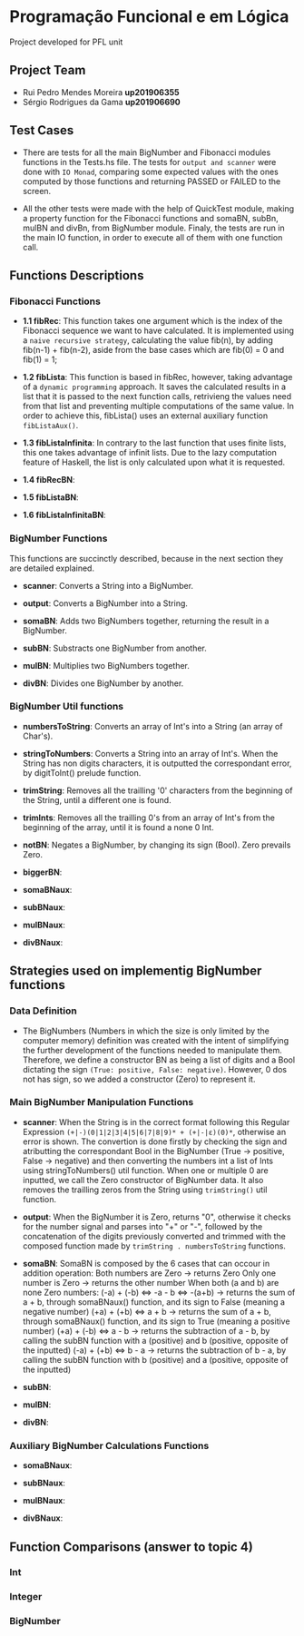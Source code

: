 # Programação Funcional e em Lógica

Project developed for PFL unit

## Project Team

* Rui Pedro Mendes Moreira **up201906355**
* Sérgio Rodrigues da Gama **up201906690**

## Test Cases

- There are tests for all the main BigNumber and Fibonacci modules functions in the Tests.hs file. The tests for `output and scanner` were done with `IO Monad`, comparing some expected values with the ones computed by those functions and returning PASSED or FAILED to the screen.

- All the other tests were made with the help of QuickTest module, making a property function for the Fibonacci functions and somaBN, subBn, mulBN and divBn, from BigNumber module. Finaly, the tests are run in the main IO function, in order to execute all of them with one function call.

## Functions Descriptions

### Fibonacci Functions

- **1.1 fibRec**: This function takes one argument which is the index of the Fibonacci sequence we want to have calculated. It is implemented using a `naive recursive strategy`, calculating the value fib(n), by adding fib(n-1) + fib(n-2), aside from the base cases which are fib(0) = 0 and fib(1) = 1;

- **1.2 fibLista**: This function is based in fibRec, however, taking advantage of a `dynamic programming` approach. It saves the calculated results in a list that it is passed to the next function calls, retrivieng the values need from that list and preventing multiple computations of the same value. In order to achieve this, fibLista() uses an external auxiliary function `fibListaAux()`.

- **1.3 fibListaInfinita**: In contrary to the last function that uses finite lists, this one takes advantage of infinit lists. Due to the lazy computation feature of Haskell, the list is only calculated upon what it is requested.

- **1.4 fibRecBN**: 

- **1.5 fibListaBN**: 

- **1.6 fibListaInfinitaBN**:

### BigNumber Functions
This functions are succinctly described, because in the next section they are detailed explained.

- **scanner**: Converts a String into a BigNumber.

- **output**: Converts a BigNumber into a String.

- **somaBN**: Adds two BigNumbers together, returning the result in a BigNumber.

- **subBN**: Substracts one BigNumber from another.

- **mulBN**: Multiplies two BigNumbers together.

- **divBN**: Divides one BigNumber by another.

### BigNumber Util functions

- **numbersToString**: Converts an array of Int's into a String (an array of Char's).

- **stringToNumbers**: Converts a String into an array of Int's. When the String has non digits characters, it is outputted the correspondant error, by digitToInt() prelude function.

- **trimString**: Removes all the trailling '0' characters from the beginning of the String, until a different one is found.

- **trimInts**: Removes all the trailling 0's from an array of Int's from the beginning of the array, until it is found a none 0 Int.

- **notBN**: Negates a BigNumber, by changing its sign (Bool). Zero prevails Zero.

- **biggerBN**:

- **somaBNaux**:

- **subBNaux**:

- **mulBNaux**:

- **divBNaux**:


## Strategies used on implementig BigNumber functions

### Data Definition

- The BigNumbers (Numbers in which the size is only limited by the computer memory) definition was created with the intent of simplifying the further development of the functions needed to manipulate them. Therefore, we define a constructor BN as being a list of digits and a Bool dictating the sign `(True: positive, False: negative)`. However, 0 dos not has sign, so we added a constructor (Zero) to represent it.

### Main BigNumber Manipulation Functions

- **scanner**: When the String is in the correct format following this Regular Expression `(+|-)(0|1|2|3|4|5|6|7|8|9)* + (+|-|ε)(0)*`, otherwise an error is shown. The convertion is done firstly by checking the sign and atributting the correspondant Bool in the BigNumber (True -> positive, False -> negative) and then converting the numbers int a list of Ints using stringToNumbers() util function. When one or multiple 0 are inputted, we call the Zero constructor of BigNumber data. It also removes the trailling zeros from the String using `trimString()` util function.

- **output**: When the BigNumber it is Zero, returns "0", otherwise it checks for the number signal and parses into "+" or "-", followed by the concatenation of the digits previously converted and trimmed with the composed function made by `trimString . numbersToString` functions. 

- **somaBN**: SomaBN is composed by the 6 cases that can occour in addition operation:
Both numbers are Zero -> returns Zero
Only one number is Zero -> returns the other number
When both (a and b) are none Zero numbers:
(-a) + (-b) <=> -a - b <=> -(a+b)  -> returns the sum of a + b, through somaBNaux() function, and its sign to False (meaning a negative number)
(+a) + (+b) <=> a + b -> returns the sum of a + b, through somaBNaux() function, and its sign to True (meaning a positive number)
(+a) + (-b) <=> a - b -> returns the subtraction of a - b, by calling the subBN function with a (positive) and b (positive, opposite of the inputted)
(-a) + (+b) <=> b - a -> returns the subtraction of b - a, by calling the subBN function with b (positive) and a (positive, opposite of the inputted)

- **subBN**:

- **mulBN**:

- **divBN**: 

### Auxiliary BigNumber Calculations Functions

- **somaBNaux**:

- **subBNaux**:

- **mulBNaux**:

- **divBNaux**:

## Function Comparisons (answer to topic 4)

### Int 

### Integer

### BigNumber
